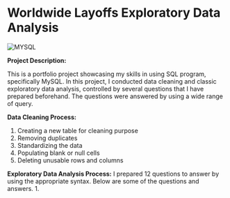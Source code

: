 # Worldwide Layoffs Exploratory Data Analysis
![MYSQL](https://img.shields.io/badge/MySQL-005C84?style=for-the-badge&logo=mysql&logoColor=white)

**Project Description:**

This is a portfolio project showcasing my skills in using SQL program, specifically MySQL. In this project, I conducted data cleaning and classic exploratory data analysis, controlled by several questions that I have prepared beforehand. The questions were answered by using a wide range of query.

**Data Cleaning Process:**
1. Creating a new table for cleaning purpose
2. Removing duplicates
3. Standardizing the data
4. Populating blank or null cells
5. Deleting unusable rows and columns

**Exploratory Data Analysis Process:**
I prepared 12 questions to answer by using the appropriate syntax. Below are some of the questions and answers.
1. 
